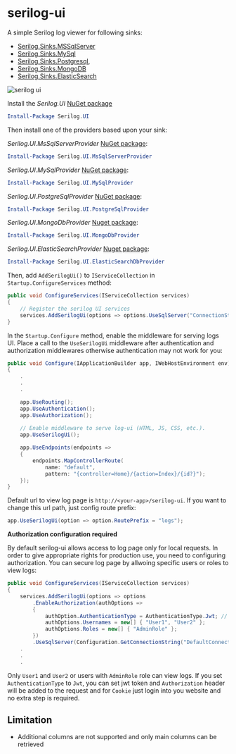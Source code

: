 # serilog-ui
A simple Serilog log viewer for following sinks:
- [Serilog.Sinks.MSSqlServer](https://github.com/serilog/serilog-sinks-mssqlserver)
- [Serilog.Sinks.MySql](https://github.com/TeleSoftas/serilog-sinks-mariadb)
- [Serilog.Sinks.Postgresql](https://github.com/b00ted/serilog-sinks-postgresql), 
- [Serilog.Sinks.MongoDB](https://github.com/serilog/serilog-sinks-mongodb) 
- [Serilog.Sinks.ElasticSearch](https://github.com/serilog/serilog-sinks-elasticsearch) 

![serilog ui](https://raw.githubusercontent.com/mo-esmp/serilog-ui/master/assets/serilog-ui.jpg)

Install the _Serilog.UI_ [NuGet package](https://www.nuget.org/packages/Serilog.UI)
```powershell
Install-Package Serilog.UI
```

Then install one of the providers based upon your sink:

_Serilog.UI.MsSqlServerProvider_ [NuGet package](https://www.nuget.org/packages/Serilog.UI.MsSqlServerProvider):

```powershell
Install-Package Serilog.UI.MsSqlServerProvider
```

_Serilog.UI.MySqlProvider_ [NuGet package](https://www.nuget.org/packages/Serilog.UI.MySqlProvider):

```powershell
Install-Package Serilog.UI.MySqlProvider
```

_Serilog.UI.PostgreSqlProvider_ [NuGet package](https://www.nuget.org/packages/Serilog.UI.PostgreSqlProvider):

```powershell
Install-Package Serilog.UI.PostgreSqlProvider
```

_Serilog.UI.MongoDbProvider_ [Nuget package](https://www.nuget.org/packages/Serilog.Ui.MongoDbProvider):

```powershell
Install-Package Serilog.UI.MongoDbProvider
```

_Serilog.UI.ElasticSearchProvider_ [Nuget package](https://www.nuget.org/packages/Serilog.Ui.ElasticSearchProvider):

```powershell
Install-Package Serilog.UI.ElasticSearchDbProvider
```

Then, add `AddSerilogUi()` to `IServiceCollection` in `Startup.ConfigureServices` method:

```csharp
public void ConfigureServices(IServiceCollection services)
{
    // Register the serilog UI services
    services.AddSerilogUi(options => options.UseSqlServer("ConnectionString", "LogTableName"));
}
```

In the `Startup.Configure` method, enable the middleware for serving logs UI. Place a call to the `UseSerilogUi` middleware after authentication and authorization middlewares otherwise authentication may not work for you:

```csharp
public void Configure(IApplicationBuilder app, IWebHostEnvironment env)
{
    .
    .
    .

    app.UseRouting();
    app.UseAuthentication();
    app.UseAuthorization();
        
    // Enable middleware to serve log-ui (HTML, JS, CSS, etc.).
    app.UseSerilogUi();

    app.UseEndpoints(endpoints =>
    {
        endpoints.MapControllerRoute(
            name: "default",
            pattern: "{controller=Home}/{action=Index}/{id?}");
    });
}
```

Default url to view log page is `http://<your-app>/serilog-ui`. If you want to change this url path, just config route prefix:
```csharp
app.UseSerilogUi(option => option.RoutePrefix = "logs");
```
**Authorization configuration required**

By default serilog-ui allows access to log page only for local requests. In order to give appropriate rights for production use, you need to configuring authorization. You can secure log page by allwoing specific users or roles to view logs:
```csharp
public void ConfigureServices(IServiceCollection services)
{
    services.AddSerilogUi(options => options
        .EnableAuthorization(authOptions =>
        {
            authOption.AuthenticationType = AuthenticationType.Jwt; // or AuthenticationType.Cookie
            authOptions.Usernames = new[] { "User1", "User2" };
            authOptions.Roles = new[] { "AdminRole" };
        })
        .UseSqlServer(Configuration.GetConnectionString("DefaultConnection"), "LogTableName"));
    .
    .
    .
```
Only `User1` and `User2` or users with `AdminRole` role can view logs. If you set `AuthenticationType` to `Jwt`, you can set jwt token and `Authorization` header will be added to the request and for `Cookie` just login into you website and no extra step is required.

## Limitation
* Additional columns are not supported and only main columns can be retrieved
